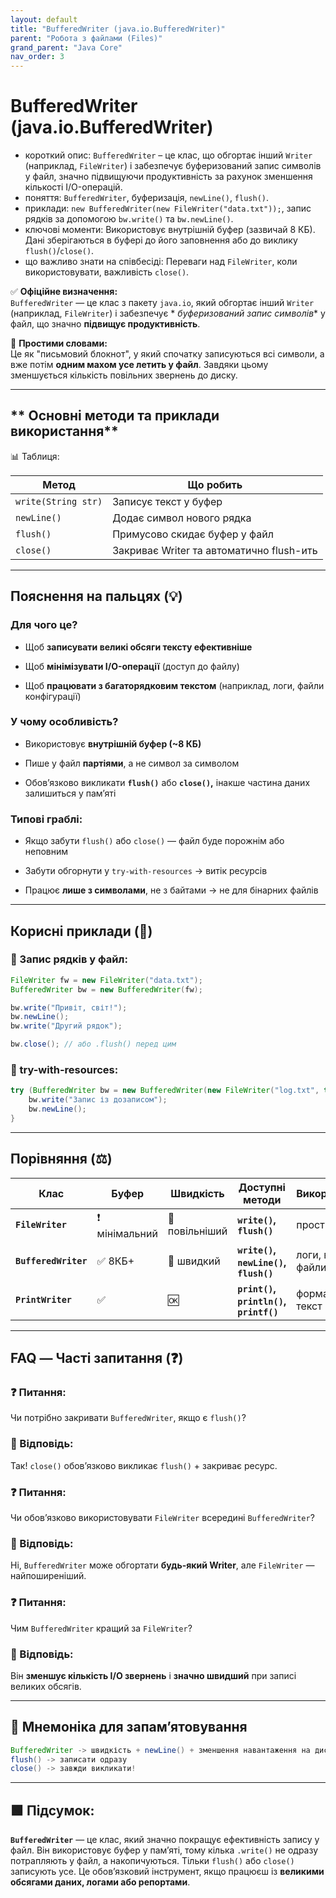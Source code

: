 ```yaml
---
layout: default
title: "BufferedWriter (java.io.BufferedWriter)"
parent: "Робота з файлами (Files)"
grand_parent: "Java Core"
nav_order: 3
---
```


# BufferedWriter (java.io.BufferedWriter)

* короткий опис: `BufferedWriter` – це клас, що обгортає інший `Writer` (наприклад, `FileWriter`) і забезпечує
  буферизований запис символів у файл, значно підвищуючи продуктивність за рахунок зменшення кількості I/O-операцій.
* поняття: `BufferedWriter`, буферизація, `newLine()`, `flush()`.
* приклади: `new BufferedWriter(new FileWriter("data.txt"));`, запис рядків за допомогою `bw.write()` та `bw.newLine()`.
* ключові моменти: Використовує внутрішній буфер (зазвичай 8 КБ). Дані зберігаються в буфері до його заповнення або до
  виклику `flush()`/`close()`.
* що важливо знати на співбесіді: Переваги над `FileWriter`, коли використовувати, важливість `close()`.

✅ **Офіційне визначення:**  
`BufferedWriter` — це клас з пакету `java.io`, який обгортає інший `Writer` (наприклад, `FileWriter`) і забезпечує *
*буферизований запис символів** у файл, що значно **підвищує продуктивність**.

🧠 **Простими словами:**  
Це як "письмовий блокнот", у який спочатку записуються всі символи, а вже потім **одним махом усе летить у файл**.
Завдяки цьому зменшується кількість повільних звернень до диску.

---

## ** Основні методи та приклади використання**

📊 Таблиця:

| Метод               | Що робить                                |
|---------------------|------------------------------------------|
| `write(String str)` | Записує текст у буфер                    |
| `newLine()`         | Додає символ нового рядка                |
| `flush()`           | Примусово скидає буфер у файл            |
| `close()`           | Закриває Writer та автоматично flush-ить |

---

## **Пояснення на пальцях (💡)**

### **Для чого це?**


* Щоб **записувати великі обсяги тексту ефективніше**

* Щоб **мінімізувати I/O-операції** (доступ до файлу)

* Щоб **працювати з багаторядковим текстом** (наприклад, логи, файли конфігурації)

### **У чому особливість?**

* Використовує **внутрішній буфер (\~8 КБ)**

* Пише у файл **партіями**, а не символ за символом

* Обов’язково викликати **`flush()`** або **`close()`,** інакше частина даних залишиться у памʼяті

### **Типові граблі:**

* Якщо забути `flush()` або `close()` — файл буде порожнім або неповним

* Забути обгорнути у `try-with-resources` -> витік ресурсів

* Працює **лише з символами**, не з байтами -> не для бінарних файлів

---

## **Корисні приклади (🧪)**

### **🔹 Запис рядків у файл:**

```java
FileWriter fw = new FileWriter("data.txt");
BufferedWriter bw = new BufferedWriter(fw);

bw.write("Привіт, світ!");
bw.newLine();
bw.write("Другий рядок");

bw.close(); // або .flush() перед цим
```

### **🔹 try-with-resources:**

```java
try (BufferedWriter bw = new BufferedWriter(new FileWriter("log.txt", true))) {
    bw.write("Запис із дозаписом");
    bw.newLine();
}
```

---

## **Порівняння (⚖️)**

| Клас                 | Буфер         | Швидкість      | Доступні методи                        | Використання       |
|----------------------|---------------|----------------|----------------------------------------|--------------------|
| **`FileWriter`**     | ❗ мінімальний | 🐢 повільніший | **`write()`, `flush()`**               | простий запис      |
| **`BufferedWriter`** | ✅ 8КБ+        | 🚀 швидкий     | **`write()`, `newLine()`, `flush()`**  | логи, великі файли |
| **`PrintWriter`**    | ✅             | 🆗             | **`print()`, `println()`, `printf()`** | форматований текст |

---

## **FAQ — Часті запитання (❓)**

### **❓ Питання:**

 Чи потрібно закривати `BufferedWriter`, якщо є `flush()`?  
### **💬 Відповідь:**

 Так\! `close()` обовʼязково викликає `flush()` \+ закриває ресурс.

### **❓ Питання:**

 Чи обов’язково використовувати `FileWriter` всередині `BufferedWriter`?  
### **💬 Відповідь:**

 Ні, `BufferedWriter` може обгортати **будь-який Writer**, але `FileWriter` — найпоширеніший.

### **❓ Питання:**

 Чим `BufferedWriter` кращий за `FileWriter`?  
### **💬 Відповідь:**

 Він **зменшує кількість I/O звернень** і **значно швидший** при записі великих обсягів.

---

## **🧠 Мнемоніка для запам’ятовування**

```java
BufferedWriter -> швидкість + newLine() + зменшення навантаження на диск
flush() -> записати одразу
close() -> завжди викликати!
```

---

## **🟩 Підсумок:**

**`BufferedWriter`** — це клас, який значно покращує ефективність запису у файл. Він використовує буфер у пам’яті, тому
кілька `.write()` не одразу потрапляють у файл, а накопичуються. Тільки `flush()` або `close()` записують усе. Це
обов’язковий інструмент, якщо працюєш із **великими обсягами даних, логами або репортами**.